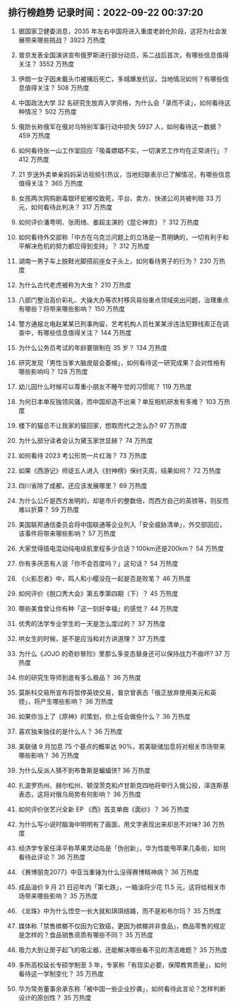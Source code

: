 
## 排行榜趋势 记录时间：2022-09-22 00:37:20
  
  1. 据国家卫健委消息，2035 年左右中国将进入重度老龄化阶段，这将为社会发展带来哪些挑战？ 3923 万热度
    
  2. 普京发表全国演讲宣布俄罗斯进行部分动员，系二战后首次，有哪些信息值得关注？ 3552 万热度
    
  3. 伊朗一女子因未戴头巾被捕后死亡，多城爆发抗议，当地情况如何？有哪些信息值得关注？ 508 万热度
    
  4. 中国政法大学 32 名研究生放弃入学资格，为什么会「录而不读」，如何看待这种情况？ 502 万热度
    
  5. 俄防长称俄军在俄对乌特别军事行动中损失 5937 人，如何看待这一数据？ 459 万热度
    
  6. 如何看待张一山工作室回应「吸毒嫖娼不实，一切演艺工作均在正常进行」？ 412 万热度
    
  7. 21 岁送外卖单亲妈妈采访视频引热议，当地妇联表示已了解情况，有哪些信息值得关注？ 365 万热度
    
  8. 女孩两次网购剧毒银环蛇被咬致死，平台、卖方、快递公司共被判赔 33 万元，如何看待此判决？ 317 万热度
    
  9. 如何评价潘粤明、张雨绮、姜超主演的《昆仑神宫》？ 312 万热度
    
  10. 如何看待外交部称「中方在乌克兰问题上的立场是一贯明确的，一切有利于和平解决危机的努力都应得到支持」？ 312 万热度
    
  11. 湖南一男子车上脱鞋光脚搭前座女子头上，如何看待男子的行为？ 230 万热度
    
  12. 为什么古代老虎被称为大虫？ 210 万热度
    
  13. 八部门整治高价彩礼、大操大办等农村移风易俗重点领域突出问题，治理重点有哪些？将带来哪些影响？ 150 万热度
    
  14. 警方通报北电赵某某已刑事拘留，艺考机构人员杜某某涉违法犯罪线索正在调查中，有哪些信息值得关注？ 144 万热度
    
  15. 为什么公务员考试的年龄要限制在 35 岁？ 134 万热度
    
  16. 研究发现「男性当爹大脑皮层会萎缩」，如何看待这一研究成果？会对性格有哪些影响吗？ 128 万热度
    
  17. 幼儿园什么时候可以尊重小朋友不睡午觉的习惯呢？ 119 万热度
    
  18. 为何日本单反独领风骚，而中国却造不出来？单反相机研发有多难？ 103 万热度
    
  19. 楼下的猫总不让我家的猫回家，想取而代之怎么办? 97 万热度
    
  20. 为什么部分读者会认为黛玉家世显赫？ 74 万热度
    
  21. 如何看待 2023 考公形势一片红海？ 73 万热度
    
  22. 如果《西游记》师徒五人进入《封神榜》保纣灭周，结果如何？ 72 万热度
    
  23. 四川省除了成都，还应该发展哪里？ 69 万热度
    
  24. 为什么公斤是西方发明的，却是市斤的整数倍，而西方自己的英镑等，则反而难以折算？ 59 万热度
    
  25. 美国联邦通信委员会将中国联通等企业列入「安全威胁清单」，外交部回应，该事件将带来哪些影响？ 57 万热度
    
  26. 大家觉得插电混动纯电续航里程多少合适？100km还是200km？ 54 万热度
    
  27. 你有多厌恶有人说「你不会百度吗？」这句话？ 54 万热度
    
  28. 《火影忍者》中，鸣人和小樱没在一起是否是败笔？ 46 万热度
    
  29. 如何评价《脱口秀大会》第五季第四期（下）？ 45 万热度
    
  30. 哪些美食曾让你有种「这一刻好幸福」的感觉？ 44 万热度
    
  31. 优秀的法学专业学生的一天是怎么度过的？ 37 万热度
    
  32. 哄女生的时候，是不是应当和对方讲道理？ 37 万热度
    
  33. 为什么《JOJO 的奇妙冒险》里那么多变态替身还可以保持战力不崩坏? 37 万热度
    
  34. 你的研究生导师到底有多么极品？ 36 万热度
    
  35. 莫斯科交易所宣布将暂停英镑交易，普京曾表态「俄正放弃使用美元和英镑」，将产生哪些影响？ 36 万热度
    
  36. 如果你当上了《原神》的策划，你上任会做些什么？ 36 万热度
    
  37. 喜欢独来独往的是什么人？ 36 万热度
    
  38. 美联储 9 月加息 75 个基点的概率达 90%，若美联储加息将对相关市场带来哪些影响？ 36 万热度
    
  39. 为什么反派人猜不到布鲁斯是蝙蝠侠? 36 万热度
    
  40. 扎波罗热州、赫尔松州、顿涅茨克和卢甘斯克四地将举行入俄公投，泽连斯基表态，这将对俄乌局势有何影响？ 36 万热度
    
  41. 如何评价张艺兴全新 EP 《西》首支单曲《面纱》？ 36 万热度
    
  42. 为什么写小说时脑海中明明有了画面，用文字表现出来却总不对味? 36 万热度
    
  43. 经济学专家任泽平称苹果灵动岛是「伪创新」，华为性能甩苹果几条街，如何看待此评论？ 36 万热度
    
  44. 《赛博朋克2077》中亚当重锤为什么没得赛博精神病？ 36 万热度
    
  45. 成品油价 9 月 21 日迎年内「第七跌」，一箱油将少花 11.5 元，这将给相关市场带来哪些影响？ 35 万热度
    
  46. 《龙珠》中为什么悟空一长大就和琪琪结婚，而不是和布尔玛？ 35 万热度
    
  47. 媒体称「禁售槟榔不仅因为它致癌，更因为槟榔并非食品」，商品零售的规定是怎样的？食品销售资质有哪些不同？ 35 万热度
    
  48. 吸力大到让房子起飞的吸尘器，还能解决哪些看不见的清洁难题？ 35 万热度
    
  49. 多所高校延长专硕学制至 3 年，专家称「有现实必要，保障教育质量」，如何看待这一学制变化？ 35 万热度
    
  50. 华为常务董事余承东称「被中国一些企业抄袭」，如何看待此言论？怎样判断设计的原创性？ 35 万热度
    